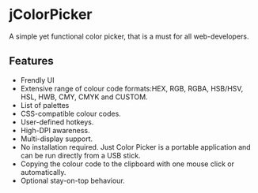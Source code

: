 # jColorPicker
A simple yet functional color picker, that is a must for all web-developers.

## Features
- Frendly UI
- Extensive range of colour code formats:HEX, RGB, RGBA, HSB/HSV, HSL, HWB, CMY, CMYK and CUSTOM.
- List of palettes
- CSS-compatible colour codes.
- User-defined hotkeys.
- High-DPI awareness.
- Multi-display support.
- No installation required. Just Color Picker is a portable application and can be run directly from a USB stick.
- Copying the colour code to the clipboard with one mouse click or automatically.
- Optional stay-on-top behaviour.
	
